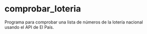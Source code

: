 # comprobar_loteria
Programa para comprobar una lista de números de la lotería nacional usando el API de El País.
